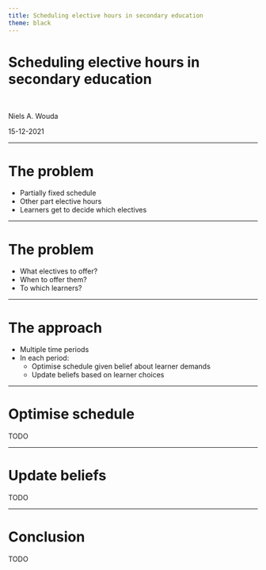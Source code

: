 ```yaml
---
title: Scheduling elective hours in secondary education
theme: black
---
```


# Scheduling elective hours in secondary education

<br>

Niels A. Wouda

15-12-2021

---

# The problem

- Partially fixed schedule
- Other part elective hours
- Learners get to decide which electives

----

# The problem

- What electives to offer?
- When to offer them?
- To which learners?

---

# The approach

- Multiple time periods
- In each period:
  - Optimise schedule given belief about learner demands
  - Update beliefs based on learner choices

----

# Optimise schedule

TODO

----

# Update beliefs

TODO

---

# Conclusion

TODO
